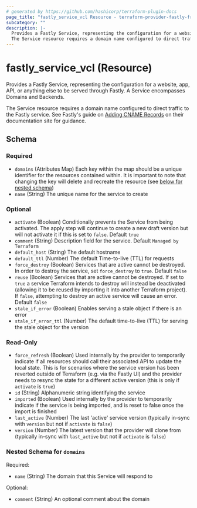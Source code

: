 ```yaml
---
# generated by https://github.com/hashicorp/terraform-plugin-docs
page_title: "fastly_service_vcl Resource - terraform-provider-fastly-framework"
subcategory: ""
description: |-
  Provides a Fastly Service, representing the configuration for a website, app, API, or anything else to be served through Fastly. A Service encompasses Domains and Backends.
  The Service resource requires a domain name configured to direct traffic to the Fastly service. See Fastly's guide on Adding CNAME Records https://docs.fastly.com/en/guides/adding-cname-records on their documentation site for guidance.
---
```


# fastly_service_vcl (Resource)

Provides a Fastly Service, representing the configuration for a website, app, API, or anything else to be served through Fastly. A Service encompasses Domains and Backends.

The Service resource requires a domain name configured to direct traffic to the Fastly service. See Fastly's guide on [Adding CNAME Records](https://docs.fastly.com/en/guides/adding-cname-records) on their documentation site for guidance.



<!-- schema generated by tfplugindocs -->
## Schema

### Required

- `domains` (Attributes Map) Each key within the map should be a unique identifier for the resources contained within. It is important to note that changing the key will delete and recreate the resource (see [below for nested schema](#nestedatt--domains))
- `name` (String) The unique name for the service to create

### Optional

- `activate` (Boolean) Conditionally prevents the Service from being activated. The apply step will continue to create a new draft version but will not activate it if this is set to `false`. Default `true`
- `comment` (String) Description field for the service. Default `Managed by Terraform`
- `default_host` (String) The default hostname
- `default_ttl` (Number) The default Time-to-live (TTL) for requests
- `force_destroy` (Boolean) Services that are active cannot be destroyed. In order to destroy the service, set `force_destroy` to `true`. Default `false`
- `reuse` (Boolean) Services that are active cannot be destroyed. If set to `true` a service Terraform intends to destroy will instead be deactivated (allowing it to be reused by importing it into another Terraform project). If `false`, attempting to destroy an active service will cause an error. Default `false`
- `stale_if_error` (Boolean) Enables serving a stale object if there is an error
- `stale_if_error_ttl` (Number) The default time-to-live (TTL) for serving the stale object for the version

### Read-Only

- `force_refresh` (Boolean) Used internally by the provider to temporarily indicate if all resources should call their associated API to update the local state. This is for scenarios where the service version has been reverted outside of Terraform (e.g. via the Fastly UI) and the provider needs to resync the state for a different active version (this is only if `activate` is `true`)
- `id` (String) Alphanumeric string identifying the service
- `imported` (Boolean) Used internally by the provider to temporarily indicate if the service is being imported, and is reset to false once the import is finished
- `last_active` (Number) The last 'active' service version (typically in-sync with `version` but not if `activate` is `false`)
- `version` (Number) The latest version that the provider will clone from (typically in-sync with `last_active` but not if `activate` is `false`)

<a id="nestedatt--domains"></a>
### Nested Schema for `domains`

Required:

- `name` (String) The domain that this Service will respond to

Optional:

- `comment` (String) An optional comment about the domain

